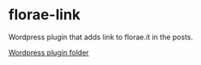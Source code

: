 # florae-link
Wordpress plugin that adds link to florae.it in the posts.

[Wordpress plugin folder](https://it.wordpress.org/plugins/add-florae-link/)
